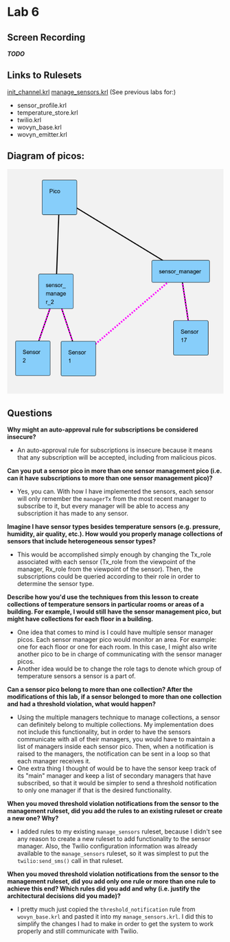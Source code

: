 
# Lab 6

## Screen Recording
***TODO***

## Links to Rulesets
[init_channel.krl](https://raw.githubusercontent.com/garrettguycharles/cs462/master/lab5/init_channel.krl)
[manage_sensors.krl](https://raw.githubusercontent.com/garrettguycharles/cs462/master/lab5/manage_sensors.krl)
(See previous labs for:)
* sensor_profile.krl
* temperature_store.krl
* twilio.krl
* wovyn_base.krl
* wovyn_emitter.krl

## Diagram of picos:
![Pico diagram](https://github.com/garrettguycharles/cs462/blob/master/lab6/screenshot.png?raw=true)


## Questions

**Why might an auto-approval rule for subscriptions be considered insecure?**
* An auto-approval rule for subscriptions is insecure because it means that any subscription will be accepted, including from malicious picos.

**Can you put a sensor pico in more than one sensor management pico (i.e. can it have subscriptions to more than one sensor management pico)?**
* Yes, you can.  With how I have implemented the sensors, each sensor will only remember the `managerTx` from the most recent manager to subscribe to it, but every manager will be able to access any subscription it has made to any sensor.

**Imagine I have sensor types besides temperature sensors (e.g. pressure, humidity, air quality, etc.). How would you properly manage collections of sensors that include heterogeneous sensor types?**
* This would be accomplished simply enough by changing the Tx_role associated with each sensor (Tx_role from the viewpoint of the manager, Rx_role from the viewpoint of the sensor).  Then, the subscriptions could be queried according to their role in order to determine the sensor type.

**Describe how you'd use the techniques from this lesson to create collections of temperature sensors in particular rooms or areas of a building. For example, I would still have the sensor management pico, but might have collections for each floor in a building.**
* One idea that comes to mind is I could have multiple sensor manager picos.  Each sensor manager pico would monitor an area.  For example: one for each floor or one for each room.  In this case, I might also write another pico to be in charge of communicating with the sensor manager picos.
* Another idea would be to change the role tags to denote which group of temperature sensors a sensor is a part of.

**Can a sensor pico belong to more than one collection? After the modifications of this lab, if a sensor belonged to more than one collection and had a threshold violation, what would happen?**
* Using the multiple managers technique to manage collections, a sensor can definitely belong to multiple collections.  My implementation does not include this functionality, but in order to have the sensors communicate with all of their managers, you would have to maintain a list of managers inside each sensor pico.  Then, when a notification is raised to the managers, the notification can be sent in a loop so that each manager receives it.
* One extra thing I thought of would be to have the sensor keep track of its "main" manager and keep a list of secondary managers that have subscribed, so that it would be simpler to send a threshold notification to only one manager if that is the desired functionality.

**When you moved threshold violation notifications from the sensor to the management ruleset, did you add the rules to an existing ruleset or create a new one? Why?**
* I added rules to my existing `manage_sensors` ruleset, because I didn't see any reason to create a new ruleset to add functionality to the sensor manager.  Also, the Twilio configuration information was already available to the `manage_sensors` ruleset, so it was simplest to put the `twilio:send_sms()` call in that ruleset.

**When you moved threshold violation notifications from the sensor to the management ruleset, did you add only one rule or more than one rule to achieve this end? Which rules did you add and why (i.e. justify the architectural decisions did you made)?**
* I pretty much just copied the `threshold_notification` rule from `wovyn_base.krl` and pasted it into my `manage_sensors.krl`.  I did this to simplify the changes I had to make in order to get the system to work properly and still communicate with Twilio.
